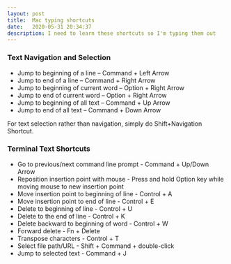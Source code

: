 ```yaml
---
layout: post
title:  Mac typing shortcuts
date:   2020-05-31 20:34:37
description: I need to learn these shortcuts so I'm typing them out
---
```


### Text Navigation and Selection

* Jump to beginning of a line – Command + Left Arrow
* Jump to end of a line – Command + Right Arrow
* Jump to beginning of current word – Option + Right Arrow
* Jump to end of current word – Option + Right Arrow
* Jump to beginning of all text – Command + Up Arrow
* Jump to end of all text – Command + Down Arrow

For text selection rather than navigation, simply do Shift+Navigation Shortcut.

### Terminal Text Shortcuts

* Go to previous/next command line prompt - Command + Up/Down Arrow
* Reposition insertion point with mouse - Press and hold Option key while moving mouse to new insertion point
* Move insertion point to beginning of line - Control + A
* Move insertion point to end of line - Control + E
* Delete to beginning of line - Control + U
* Delete to the end of line - Control + K
* Delete backward to beginning of word - Control + W
* Forward delete - Fn + Delete
* Transpose characters - Control + T
* Select file path/URL - Shift + Command + double-click
* Jump to selected text - Command + J

